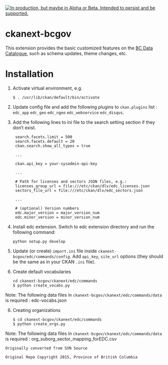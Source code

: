 <a rel="Delivery" href="https://github.com/BCDevExchange/docs/blob/master/discussion/projectstates.md"><img alt="In production, but maybe in Alpha or Beta. Intended to persist and be supported." style="border-width:0" src="http://bcdevexchange.org/badge/3.svg" title="In production, but maybe in Alpha or Beta. Intended to persist and be supported." /></a>

ckanext-bcgov
=============

This extension provides the basic customized features on the [BC Data Catalogue](http://catalogue.data.gov.bc.ca), such as schema updates, theme changes, etc.

Installation
============

1.  Activate virtual environment, e.g.

        $ . /usr/lib/ckan/default/bin/activate

2.  Update config file and add the following plugins to `ckan.plugins` list : `edc_app` `edc_geo` `edc_ngeo` `edc_webservice` `edc_disqus`.

3. Add the following lines to ini file to the search setting section if they don’t exist.

        search.facets.limit = 500
        search.facets.default = 20
        ckan.search.show_all_types = true
        
        ...
    
        ckan.api_key = your-sysadmin-api-key
        
        ...
        
        # Path for licenses and sectors JSON files, e.g.:
        licenses_group_url = file:///etc/ckan/dlv/edc_licenses.json
        sectors_file_url = file:///etc/ckan/dlv/edc_sectors.json

        ...

        # (optional) Version numbers
        edc.major_version = major_version_num
        edc.minor_version = minor_version_num


3.  Install edc extension. Switch to edc extension directory and run the following command:

        python setup.py develop


4.  Update (or create) `import.ini` file inside `ckanext-bcgov/edc/commands/config`. Add `api_key`, `site_url` options (they should be the same as in your CKAN `.ini` file).

5.  Create default vocabularies

        cd ckanext-bcgov/ckanext/edc/commands
        $ python create_vocabs.py

   Note: The following data files in `ckanext-bcgov/ckanext/edc/commands/data` is required :
   edc-vocabs.json

6.  Creating organizations

        $ cd ckanext-bcgov/ckanext/edc/commands
        $ python create_orgs.py

   Note: The following data files in `ckanext-bcgov/ckanext/edc/commands/data` is required :
    org_suborg_sector_mapping_forEDC.csv
    
    Originally converted from SVN Source
    
    Original Repo Copyright 2015, Province of British Columbia
